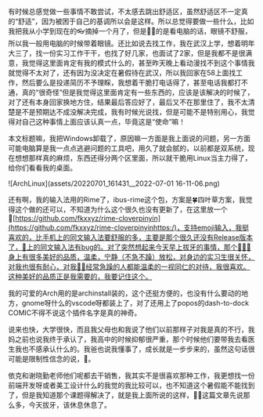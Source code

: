 有时候总感觉做一些事情不敢尝试，不太感去跳出舒适区，虽然舒适区不一定真的“舒适”，因为被困于自己的基调所以会是这样。所以总觉得要做一些什么，比如我把我从小学到现在的👓摘掉一个月了，但是😮‍💨的是看电脑的话，眼镜不舒服，所以我一般用电脑的时候带着眼镜。还比如说去找工作，我在武汉上学，想着明年大三了，找一份实习工作干干，也找了好几家，也面试了2家，但是我都不是很满意，我觉得这里面肯定有我的模式什么的，甚至昨天晚上看动漫找不到这个事情我就觉得不太对了，还有因为没决定在暑假待在武汉，所以我回家在58上面找工作，然后要么是投递简历不予理睬，我想着干脆打电话得了，甚至电话我都打不通，真的“很奇怪”但是我觉得这里面肯定有一些东西的，应该是该解决的时候了，对了还有本身回家换地方住，结果最后答应好了，最后又不在那里住了，我不太清楚是不是预期达不成没解决完成，我有时候光说找，但是可能不是特别用心，我觉得对自己这种事情上面应该认真一点，毕竟这是“使命”嘛！

本文标题嘛，我把Windows卸载了，原因嘛一方面是我上面说的问题，另一方面可能电脑算是我一点点逃避问题的工具吧，用久了就会腻的，以前都是双系统，现在想想那样真的麻烦，东西还得分两个区里面，所以就干脆用Linux当主力得了，给你们看看我的桌面。

![ArchLinux](assets/20220701_161431__2022-07-01 16-11-06.png)

还有啊，我的输入法用的Rime了，ibus-rime这个包，方案是🍀四叶草方案，我觉得这个做的还可以，不知道为什么这个很久也没有更新了，在这里放一个🔗[https://github.com/fkxxyz/rime-cloverpinyin](https://github.com/fkxxyz/rime-cloverpinyinhttps:/)，支持emoji输入，我挺喜欢的，比手机上的同文输入法要舒服的多，主要是那个很久还没有Release版本了，📱上的同文输入法有bug的。对了突然想起来今天早上拔牙的事情，那个🧑🏻‍⚕️身上有很多美好的品质，温柔，宁静（不急不躁）放松，对身边的实习生很关怀，对我也很有耐心，对我👩🏻经常急躁的人都能温柔的一视同仁的对待，我很喜欢。这种美好的品质正是我需要的，我要记住这个。

我的可爱的Arch用的是archinstall装的，这个还挺方便的，也没有什么要动的地方，gnome呀什么的vscode呀都装上了，对了还用上了popos的dash-to-dock COMIC不得不说这个插件名字是真的神奇。

说来也快，大学很快，而且我父母也和我说了他们以前那样子对我是真的不行，我妈之前也说我终于承认了，我高中的时候抑郁很严重，那个时候他们要带我去看医生我也不感承认什么的。我爸也说我懂事了，成长就是一步步来的，虽然这句话很可能是限制性信念的说，🤣。

依克和谢晓勤老师他们呢都去干销售，我其实不是很喜欢那种工作，我更想找一份前端开发呀或者美工设计什么的我觉的我比较可以，也不知道这个暑假能不能找到了，但是我知道那个课题得解决了，就是我上面所说的这样，👌🏻这篇文章先说那么多，今天拔牙，该休息休息了。
